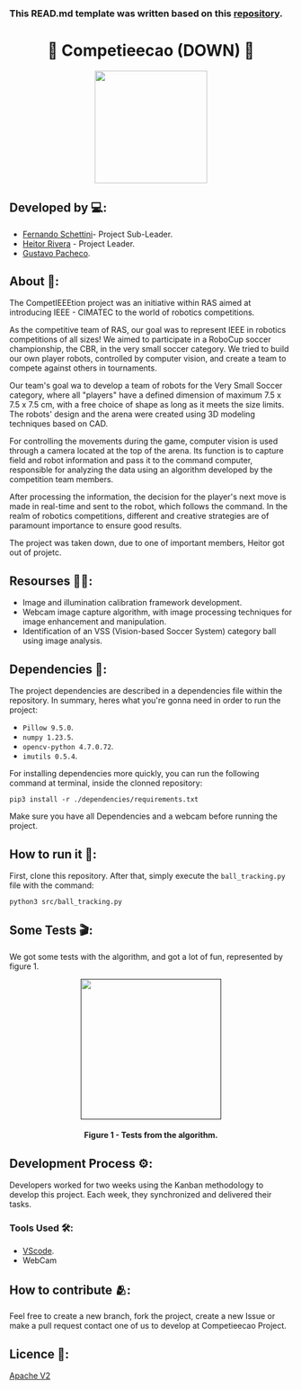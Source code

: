 ### This READ.md template was written based on this [repository](https://github.com/FernandoSchett/github_readme_template).

<h1 align="center">🦾 Competieecao (DOWN) 🦾</h1>

<div align="center">
	<a href="link_for_webite">
	<img height = "200em" src = "https://user-images.githubusercontent.com/80331486/153673696-1b5959a2-d6bc-4a2b-b493-f20d200e69c0.png" />
    </a>
</div>

## Developed by 💻:

- [Fernando Schettini](https://github.com/FernandoSchett)- Project Sub-Leader.
- [Heitor Rivera]() - Project Leader.
- [Gustavo Pacheco]().

## About 🤔:

The CompetIEEEtion project was an initiative within RAS aimed at introducing IEEE - CIMATEC to the world of robotics competitions.

As the competitive team of RAS, our goal was to represent IEEE in robotics competitions of all sizes! We aimed to participate in a RoboCup soccer championship, the CBR, in the very small soccer category. We tried to build our own player robots, controlled by computer vision, and create a team to compete against others in tournaments.

Our team's goal wa to develop a team of robots for the Very Small Soccer category, where all "players" have a defined dimension of maximum 7.5 x 7.5 x 7.5 cm, with a free choice of shape as long as it meets the size limits. The robots' design and the arena were created using 3D modeling techniques based on CAD.

For controlling the movements during the game, computer vision is used through a camera located at the top of the arena. Its function is to capture field and robot information and pass it to the command computer, responsible for analyzing the data using an algorithm developed by the competition team members.

After processing the information, the decision for the player's next move is made in real-time and sent to the robot, which follows the command. In the realm of robotics competitions, different and creative strategies are of paramount importance to ensure good results.

The project was taken down, due to one of important members, Heitor got out of projetc. 

## Resourses 🧑‍🔬:

- Image and illumination calibration framework development.
- Webcam image capture algorithm, with image processing techniques for image enhancement and manipulation.
- Identification of an  VSS (Vision-based Soccer System) category ball using image analysis.

## Dependencies 🚚:

The project dependencies are described in a dependencies file within the repository. In summary, heres what you're gonna need in order to run the project:

- ```Pillow 9.5.0```.
- ```numpy 1.23.5```.
- ```opencv-python 4.7.0.72```.
- ```imutils 0.5.4```.

For installing dependencies more quickly, you can run the following command at terminal, inside the clonned repository:

    pip3 install -r ./dependencies/requirements.txt

Make sure you have all Dependencies and a webcam before running the project.

## How to run it 🏃:

First, clone this repository. After that, simply execute the ```ball_tracking.py``` file with the command:

    python3 src/ball_tracking.py

## Some Tests 🎬:

We got some tests with the algorithm, and got a lot of fun, represented by figure 1.

<div align="center">
	<a href="">
	<img height = "250em" src = "" />
    </a>
</div>
<h4 align="center">Figure 1 - Tests from the algorithm.</h4>

## Development Process ⚙️:

Developers worked for two weeks using the Kanban methodology to develop this project. Each week, they synchronized and delivered their tasks.

### Tools Used 🛠️: 

- [VScode](https://code.visualstudio.com/). 
- WebCam

## How to contribute 🫂:
 
Feel free to create a new branch, fork the project, create a new Issue or make a pull request contact one of us to develop at Competieecao Project.

## Licence 📜:

[Apache V2](https://choosealicense.com/licenses/apache-2.0/)

